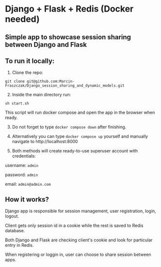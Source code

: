 # Django + Flask + Redis (Docker needed)
## Simple app to showcase session sharing between Django and Flask

## To run it locally:
1) Clone the repo:

`git clone git@github.com:Marcin-Fraszczak/Django_session_sharing_and_dynamic_models.git`

2) Inside the main directory run:

`sh start.sh`

This script will run docker compose and open the app in the browser when ready.

3) Do not forget to type
`docker compose down`
after finishing.


4) Alternatively you can type `docker compose up` yourself and manually navigate to http://localhost:8000


5) Both methods will create ready-to-use superuser account with credentials:
    
username: `admin`

password: `admin`

email: `admin@admin.com`

## How it works?

Django app is responsible for session management, user registration, login, logout.

Client gets only session id in a cookie while the rest is saved to Redis database.

Both Django and Flask are checking client's cookie and look for particular entry in Redis.

When registering or loggin in, user can choose to share session between apps.